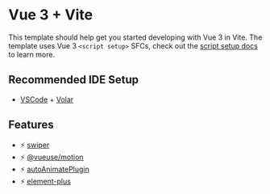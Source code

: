 # Vue 3 + Vite

This template should help get you started developing with Vue 3 in Vite. The template uses Vue 3 `<script setup>` SFCs, check out the [script setup docs](https://v3.vuejs.org/api/sfc-script-setup.html#sfc-script-setup) to learn more.

## Recommended IDE Setup

- [VSCode](https://code.visualstudio.com/) + [Volar](https://marketplace.visualstudio.com/items?itemName=johnsoncodehk.volar)

## Features
* ⚡️ [swiper](https://swiperjs.com/)
* ⚡️ [@vueuse/motion](https://motion.vueuse.org/)
* ⚡️ [autoAnimatePlugin](https://auto-animate.formkit.com/)
* ⚡️ [element-plus](https://element-plus.org/zh-CN/)